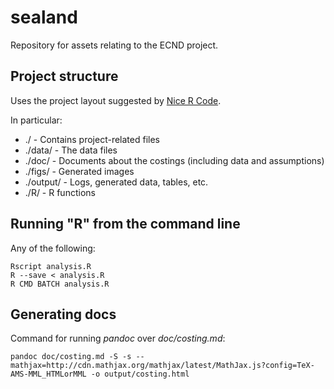 sealand
=======

Repository for assets relating to the ECND project.


## Project structure

Uses the project layout suggested by [Nice R Code](http://nicercode.github.io/blog/2013-04-05-projects/).

In particular:

* ./ - Contains project-related files
* ./data/ - The data files
* ./doc/ - Documents about the costings (including data and assumptions)
* ./figs/ - Generated images
* ./output/ - Logs, generated data, tables, etc.
* ./R/ - R functions


## Running "R" from the command line

Any of the following:

    Rscript analysis.R
    R --save < analysis.R
    R CMD BATCH analysis.R


## Generating docs

Command for running *pandoc* over *doc/costing.md*:

    pandoc doc/costing.md -S -s --mathjax=http://cdn.mathjax.org/mathjax/latest/MathJax.js?config=TeX-AMS-MML_HTMLorMML -o output/costing.html

